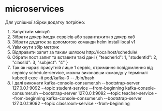 # microservices
Для успішної збірки додатку потрібно:
1.	Запустити мінікуб
2.	Зібрати докер імедж сервісів або завантажити з докер хаб
3.	Зібрати додаток за допомогою команди helm install local v1
4.	Увімкнути збір метрик
5.	Відправити запит за таким шляхом http://localhost/schedule\
6.	Обрати пост запит та вставити такі дані 
{
"teacherId": 1,
"studentId": 2,
"classId": 3,
"subject": "4" 
}
7.	Так як наразі присутній лише 1 сервіс, отримання повідомлення від сервісу schedule-service, можна виконавши команду у терміналі  
kubectl exec -it pod/kafka-0 -- /bin/bash
8.	І далі виконати 
kafka-console-consumer.sh --bootstrap-server 127.0.0.1:9092 --topic student-service --from-beginning
kafka-console-consumer.sh --bootstrap-server 127.0.0.1:9092 --topic teacher-service --from-beginning
kafka-console-consumer.sh --bootstrap-server 127.0.0.1:9092 --topic classroom-service --from-beginning
